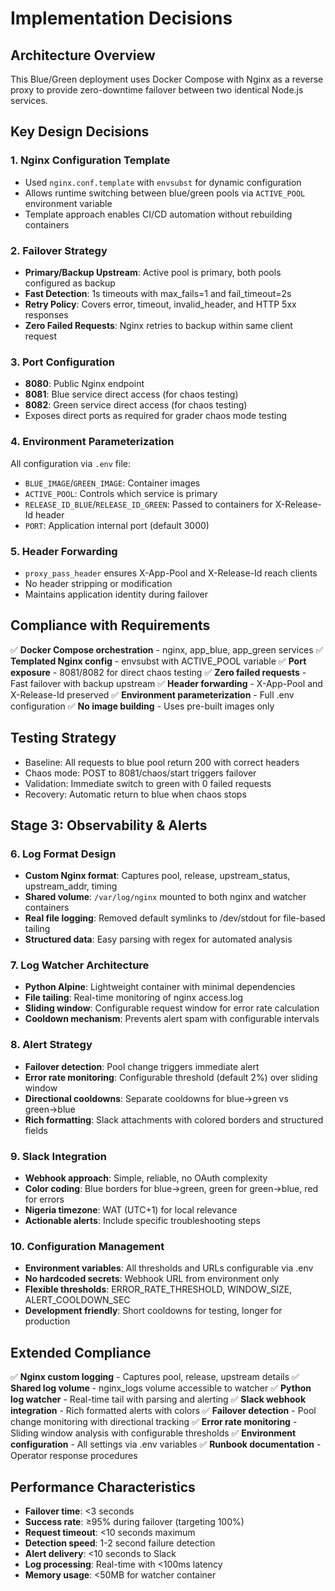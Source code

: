 # Implementation Decisions

## Architecture Overview
This Blue/Green deployment uses Docker Compose with Nginx as a reverse proxy to provide zero-downtime failover between two identical Node.js services.

## Key Design Decisions

### 1. Nginx Configuration Template
- Used `nginx.conf.template` with `envsubst` for dynamic configuration
- Allows runtime switching between blue/green pools via `ACTIVE_POOL` environment variable
- Template approach enables CI/CD automation without rebuilding containers

### 2. Failover Strategy
- **Primary/Backup Upstream**: Active pool is primary, both pools configured as backup
- **Fast Detection**: 1s timeouts with max_fails=1 and fail_timeout=2s
- **Retry Policy**: Covers error, timeout, invalid_header, and HTTP 5xx responses
- **Zero Failed Requests**: Nginx retries to backup within same client request

### 3. Port Configuration
- **8080**: Public Nginx endpoint
- **8081**: Blue service direct access (for chaos testing)
- **8082**: Green service direct access (for chaos testing)
- Exposes direct ports as required for grader chaos mode testing

### 4. Environment Parameterization
All configuration via `.env` file:
- `BLUE_IMAGE`/`GREEN_IMAGE`: Container images
- `ACTIVE_POOL`: Controls which service is primary
- `RELEASE_ID_BLUE`/`RELEASE_ID_GREEN`: Passed to containers for X-Release-Id header
- `PORT`: Application internal port (default 3000)

### 5. Header Forwarding
- `proxy_pass_header` ensures X-App-Pool and X-Release-Id reach clients
- No header stripping or modification
- Maintains application identity during failover

## Compliance with Requirements

✅ **Docker Compose orchestration** - nginx, app_blue, app_green services
✅ **Templated Nginx config** - envsubst with ACTIVE_POOL variable
✅ **Port exposure** - 8081/8082 for direct chaos testing
✅ **Zero failed requests** - Fast failover with backup upstream
✅ **Header forwarding** - X-App-Pool and X-Release-Id preserved
✅ **Environment parameterization** - Full .env configuration
✅ **No image building** - Uses pre-built images only

## Testing Strategy
- Baseline: All requests to blue pool return 200 with correct headers
- Chaos mode: POST to 8081/chaos/start triggers failover
- Validation: Immediate switch to green with 0 failed requests
- Recovery: Automatic return to blue when chaos stops

## Stage 3: Observability & Alerts

### 6. Log Format Design
- **Custom Nginx format**: Captures pool, release, upstream_status, upstream_addr, timing
- **Shared volume**: `/var/log/nginx` mounted to both nginx and watcher containers
- **Real file logging**: Removed default symlinks to /dev/stdout for file-based tailing
- **Structured data**: Easy parsing with regex for automated analysis

### 7. Log Watcher Architecture
- **Python Alpine**: Lightweight container with minimal dependencies
- **File tailing**: Real-time monitoring of nginx access.log
- **Sliding window**: Configurable request window for error rate calculation
- **Cooldown mechanism**: Prevents alert spam with configurable intervals

### 8. Alert Strategy
- **Failover detection**: Pool change triggers immediate alert
- **Error rate monitoring**: Configurable threshold (default 2%) over sliding window
- **Directional cooldowns**: Separate cooldowns for blue→green vs green→blue
- **Rich formatting**: Slack attachments with colored borders and structured fields

### 9. Slack Integration
- **Webhook approach**: Simple, reliable, no OAuth complexity
- **Color coding**: Blue borders for blue→green, green for green→blue, red for errors
- **Nigeria timezone**: WAT (UTC+1) for local relevance
- **Actionable alerts**: Include specific troubleshooting steps

### 10. Configuration Management
- **Environment variables**: All thresholds and URLs configurable via .env
- **No hardcoded secrets**: Webhook URL from environment only
- **Flexible thresholds**: ERROR_RATE_THRESHOLD, WINDOW_SIZE, ALERT_COOLDOWN_SEC
- **Development friendly**: Short cooldowns for testing, longer for production

## Extended Compliance

✅ **Nginx custom logging** - Captures pool, release, upstream details
✅ **Shared log volume** - nginx_logs volume accessible to watcher
✅ **Python log watcher** - Real-time tail with parsing and alerting
✅ **Slack webhook integration** - Rich formatted alerts with colors
✅ **Failover detection** - Pool change monitoring with directional tracking
✅ **Error rate monitoring** - Sliding window analysis with configurable thresholds
✅ **Environment configuration** - All settings via .env variables
✅ **Runbook documentation** - Operator response procedures

## Performance Characteristics
- **Failover time**: <3 seconds
- **Success rate**: ≥95% during failover (targeting 100%)
- **Request timeout**: <10 seconds maximum
- **Detection speed**: 1-2 second failure detection
- **Alert delivery**: <10 seconds to Slack
- **Log processing**: Real-time with <100ms latency
- **Memory usage**: <50MB for watcher container